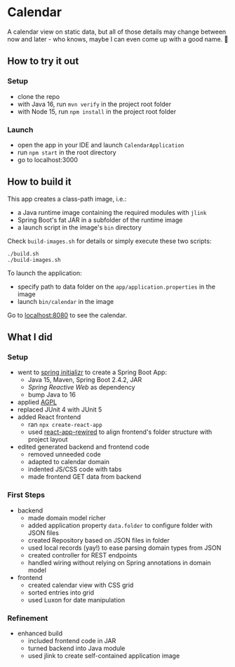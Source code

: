 # Calendar

A calendar view on static data, but all of those details may change between now and later - who knows, maybe I can even come up with a good name. 😬

## How to try it out

### Setup

* clone the repo
* with Java 16, run `mvn verify` in the project root folder
* with Node 15, run `npm install` in the project root folder

### Launch

* open the app in your IDE and launch `CalendarApplication`
* run `npm start` in the root directory
* go to localhost:3000

## How to build it

This app creates a class-path image, i.e.:

* a Java runtime image containing the required modules with `jlink`
* Spring Boot's fat JAR in a subfolder of the runtime image
* a launch script in the image's `bin` directory

Check `build-images.sh` for details or simply execute these two scripts:

```shell
./build.sh
./build-images.sh
```

To launch the application:

* specify path to data folder on the `app/application.properties` in the image
* launch `bin/calendar` in the image

Go to [localhost:8080](http://localhost:8080/) to see the calendar.

## What I did

### Setup

* went to [spring initializr](https://start.spring.io/) to create a Spring Boot App:
	* Java 15, Maven, Spring Boot 2.4.2, JAR
	* _Spring Reactive Web_ as dependency
	* bump Java to 16
* applied [AGPL](https://www.gnu.org/licenses/agpl-3.0.en.html)
* replaced JUnit 4 with JUnit 5
* added React frontend
	* ran `npx create-react-app`
	* used [react-app-rewired](https://github.com/timarney/react-app-rewired) to align frontend's folder structure with project layout
* edited generated backend and frontend code
	* removed unneeded code
	* adapted to calendar domain
	* indented JS/CSS code with tabs
	* made frontend GET data from backend

### First Steps

* backend
	* made domain model richer
	* added application property `data.folder` to configure folder with JSON files
	* created Repository based on JSON files in folder 
	* used local records (yay!) to ease parsing domain types from JSON
	* created controller for REST endpoints
	* handled wiring without relying on Spring annotations in domain model
* frontend
	* created calendar view with CSS grid
	* sorted entries into grid
	* used Luxon for date manipulation

### Refinement

* enhanced build
	* included frontend code in JAR
	* turned backend into Java module
	* used jlink to create self-contained application image
